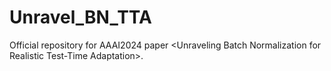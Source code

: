 # Unravel_BN_TTA
Official repository for AAAI2024 paper &lt;Unraveling Batch Normalization for Realistic Test-Time Adaptation>.
